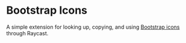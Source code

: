 # Bootstrap Icons

A simple extension for looking up, copying, and using [Bootstrap icons](https://icons.getbootstrap.com/) through Raycast.